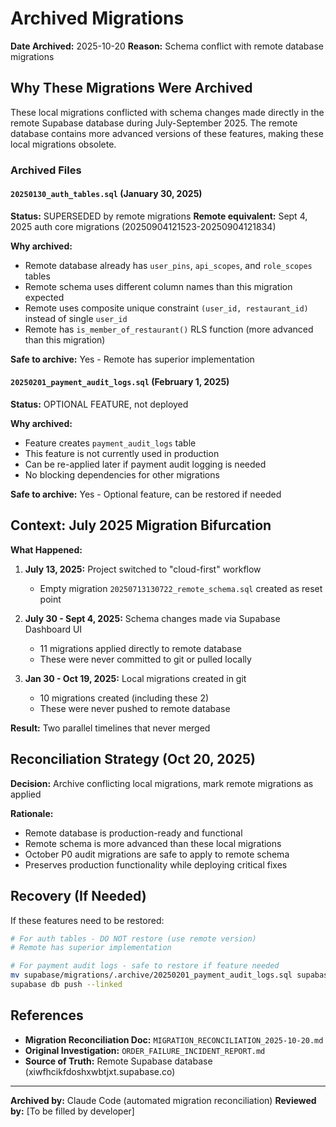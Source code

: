 # Archived Migrations

**Date Archived:** 2025-10-20
**Reason:** Schema conflict with remote database migrations

## Why These Migrations Were Archived

These local migrations conflicted with schema changes made directly in the remote Supabase database during July-September 2025. The remote database contains more advanced versions of these features, making these local migrations obsolete.

### Archived Files

#### `20250130_auth_tables.sql` (January 30, 2025)
**Status:** SUPERSEDED by remote migrations
**Remote equivalent:** Sept 4, 2025 auth core migrations (20250904121523-20250904121834)

**Why archived:**
- Remote database already has `user_pins`, `api_scopes`, and `role_scopes` tables
- Remote schema uses different column names than this migration expected
- Remote uses composite unique constraint `(user_id, restaurant_id)` instead of single `user_id`
- Remote has `is_member_of_restaurant()` RLS function (more advanced than this migration)

**Safe to archive:** Yes - Remote has superior implementation

#### `20250201_payment_audit_logs.sql` (February 1, 2025)
**Status:** OPTIONAL FEATURE, not deployed

**Why archived:**
- Feature creates `payment_audit_logs` table
- This feature is not currently used in production
- Can be re-applied later if payment audit logging is needed
- No blocking dependencies for other migrations

**Safe to archive:** Yes - Optional feature, can be restored if needed

## Context: July 2025 Migration Bifurcation

**What Happened:**

1. **July 13, 2025:** Project switched to "cloud-first" workflow
   - Empty migration `20250713130722_remote_schema.sql` created as reset point

2. **July 30 - Sept 4, 2025:** Schema changes made via Supabase Dashboard UI
   - 11 migrations applied directly to remote database
   - These were never committed to git or pulled locally

3. **Jan 30 - Oct 19, 2025:** Local migrations created in git
   - 10 migrations created (including these 2)
   - These were never pushed to remote database

**Result:** Two parallel timelines that never merged

## Reconciliation Strategy (Oct 20, 2025)

**Decision:** Archive conflicting local migrations, mark remote migrations as applied

**Rationale:**
- Remote database is production-ready and functional
- Remote schema is more advanced than these local migrations
- October P0 audit migrations are safe to apply to remote schema
- Preserves production functionality while deploying critical fixes

## Recovery (If Needed)

If these features need to be restored:

```bash
# For auth tables - DO NOT restore (use remote version)
# Remote has superior implementation

# For payment audit logs - safe to restore if feature needed
mv supabase/migrations/.archive/20250201_payment_audit_logs.sql supabase/migrations/
supabase db push --linked
```

## References

- **Migration Reconciliation Doc:** `MIGRATION_RECONCILIATION_2025-10-20.md`
- **Original Investigation:** `ORDER_FAILURE_INCIDENT_REPORT.md`
- **Source of Truth:** Remote Supabase database (xiwfhcikfdoshxwbtjxt.supabase.co)

---

**Archived by:** Claude Code (automated migration reconciliation)
**Reviewed by:** [To be filled by developer]
